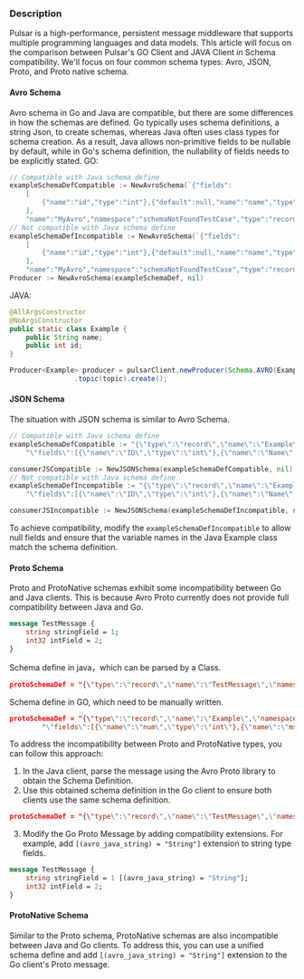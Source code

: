 ### Description
Pulsar is a high-performance, persistent message middleware that supports multiple programming languages ​​and data models. This article will focus on the comparison between Pulsar's GO Client and JAVA Client in Schema compatibility. We'll focus on four common schema types: Avro, JSON, Proto, and Proto native schema.
#### Avro Schema
Avro schema in Go and Java are compatible, but there are some differences in how the schemas are defined. Go typically uses schema definitions, a string Json,  to create schemas, whereas Java often uses class types for schema creation. As a result, Java allows non-primitive fields to be nullable by default, while in Go's schema definition, the nullability of fields needs to be explicitly stated.
GO:
```go
// Compatible with Java schema define
exampleSchemaDefCompatible := NewAvroSchema(`{"fields":
    [
        {"name":"id","type":"int"},{"default":null,"name":"name","type":["null","string"]}
    ],
    "name":"MyAvro","namespace":"schemaNotFoundTestCase","type":"record"}`, nil)
// Not compatible with Java schema define
exampleSchemaDefIncompatible := NewAvroSchema(`{"fields":
    [
        {"name":"id","type":"int"},{"default":null,"name":"name","type":["string"]}
    ],
    "name":"MyAvro","namespace":"schemaNotFoundTestCase","type":"record"}`, nil)    
Producer := NewAvroSchema(exampleSchemaDef, nil)

```
JAVA:
```java
@AllArgsConstructor
@NoArgsConstructor
public static class Example {
    public String name;
    public int id;
}

Producer<Example> producer = pulsarClient.newProducer(Schema.AVRO(Example.class))
                .topic(topic).create();
```

#### JSON Schema
The situation with JSON schema is similar to Avro Schema.
```go
// Compatible with Java schema define
exampleSchemaDefCompatible := "{\"type\":\"record\",\"name\":\"Example\",\"namespace\":\"test\"," +
	"\"fields\":[{\"name\":\"ID\",\"type\":\"int\"},{\"name\":\"Name\",\"type\":[\"null\", \"string\"]}]}"

consumerJSCompatible := NewJSONSchema(exampleSchemaDefCompatible, nil)
// Not compatible with Java schema define
exampleSchemaDefIncompatible := "{\"type\":\"record\",\"name\":\"Example\",\"namespace\":\"test\"," +
	"\"fields\":[{\"name\":\"ID\",\"type\":\"int\"},{\"name\":\"Name\",\"type\":\"string\"}]}"

consumerJSIncompatible := NewJSONSchema(exampleSchemaDefIncompatible, nil)
```

To achieve compatibility, modify the `exampleSchemaDefIncompatible` to allow null fields and ensure that the variable names in the Java Example class match the schema definition.

#### Proto Schema
Proto and ProtoNative schemas exhibit some incompatibility between Go and Java clients. This is because Avro Proto currently does not provide full compatibility between Java and Go.

```proto
message TestMessage {
    string stringField = 1;
    int32 intField = 2;
}
```

Schema define in java，which can be parsed by a Class.
```json
protoSchemaDef = "{\"type\":\"record\",\"name\":\"TestMessage\",\"namespace\":\"org.apache.pulsar.client.api.schema.proto.Test\",\"fields\":[{\"name\":\"stringField\",\"type\":{\"type\":\"string\",\"avro.java.string\":\"String\"},\"default\":\"\"},{\"name\":\"intField\",\"type\":\"int\",\"default\":0}]}"

```

Schema define in GO, which need to be manually written.
```json
protoSchemaDef = "{\"type\":\"record\",\"name\":\"Example\",\"namespace\":\"test\"," +
		"\"fields\":[{\"name\":\"num\",\"type\":\"int\"},{\"name\":\"msf\",\"type\":\"string\"}]}"
```
To address the incompatibility between Proto and ProtoNative types, you can follow this approach:
1. In the Java client, parse the message using the Avro Proto library to obtain the Schema Definition.
2. Use this obtained schema definition in the Go client to ensure both clients use the same schema definition.
```json
protoSchemaDef = "{\"type\":\"record\",\"name\":\"TestMessage\",\"namespace\":\"org.apache.pulsar.client.api.schema.proto.Test\",\"fields\":[{\"name\":\"stringField\",\"type\":{\"type\":\"string\",\"avro.java.string\":\"String\"},\"default\":\"\"},{\"name\":\"intField\",\"type\":\"int\",\"default\":0}]}"

```
3. Modify the Go Proto Message by adding compatibility extensions. For example, add `[(avro_java_string) = "String"]` extension to string type fields.
```proto
message TestMessage {
    string stringField = 1 [(avro_java_string) = "String"];
    int32 intField = 2;
}
```

#### ProtoNative Schema
Similar to the Proto schema, ProtoNative schemas are also incompatible between Java and Go clients. To address this, you can use a unified schema define and add `[(avro_java_string) = "String"]` extension to the Go client's Proto message.